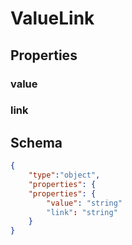 # ValueLink
## Properties
### value
### link
## Schema
            
```json
{
    "type":"object",
    "properties": {
    "properties": {
        "value": "string"
        "link": "string"
    }
}
```
